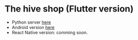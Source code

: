 # The hive shop (Flutter version)

- Python server [here](https://github.com/doctor-blue/the-hive-shop-server)
- Android version [here](https://github.com/doctor-blue/the-hive-shop)
- React Native version: comming soon.
